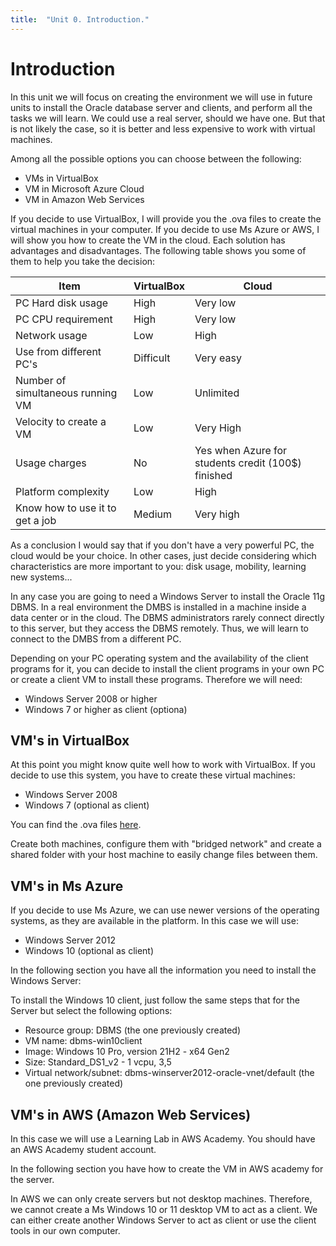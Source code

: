 ```yaml
---
title:  "Unit 0. Introduction."
---
```


# Introduction

In this unit we will focus on creating the environment we will use in future units to install the Oracle database server and clients, and perform all the tasks we will learn. We could use a real server, should we have one. But that is not likely the case, so it is better and less expensive to work with virtual machines.

Among all the possible options you can choose between the following:

- VMs in VirtualBox
- VM in Microsoft Azure Cloud
- VM in Amazon Web Services

If you decide to use VirtualBox, I will provide you the .ova files to create the virtual machines in your computer. If you decide to use Ms Azure or AWS, I will show you how to create the VM in the cloud. Each solution has advantages and disadvantages. The following table shows you some of them to help you take the decision:

| Item                              | VirtualBox | Cloud                                              |
| --------------------------------- | ---------- | -------------------------------------------------- |
| PC Hard disk usage                | High       | Very low                                           |
| PC CPU requirement                | High       | Very low                                           |
| Network usage                     | Low        | High                                               |
| Use from different PC's           | Difficult  | Very easy                                          |
| Number of simultaneous running VM | Low        | Unlimited                                          |
| Velocity to create a VM           | Low        | Very High                                          |
| Usage charges                     | No         | Yes when Azure for students credit (100$) finished |
| Platform complexity | Low | High |
| Know how to use it to get a job | Medium | Very high |

As a conclusion I would say that if you don't have a very powerful PC, the cloud would be your choice. In other cases, just decide considering which characteristics are more important to you: disk usage, mobility, learning new systems...

In any case you are going to need a Windows Server to install the Oracle 11g DBMS. In a real environment the DMBS is installed in a machine inside a data center or in the cloud. The DBMS administrators rarely connect directly to this server, but they access the DBMS remotely. Thus, we will learn to connect to the DMBS from a different PC. 

Depending on your PC operating system and the availability of the client programs for it, you can decide to install the client programs in your own PC or create a client VM to install these programs. Therefore we will need:

- Windows Server 2008 or higher
- Windows 7 or higher as client (optiona)

## VM's in VirtualBox

At this point you might know quite well how to work with VirtualBox. If you decide to use this system, you have to create these virtual machines:

- Windows Server 2008
- Windows 7 (optional as client)

You can find the .ova files [here](https://gvaedu-my.sharepoint.com/:f:/g/personal/j_munozjimeno_edu_gva_es/Etr345tDiSlDsyGdSrelkZIBSFHwZSd1TLmdrYH9Ov8dEw?e=Dev4Br).

Create both machines, configure them with "bridged network" and create a shared folder with your host machine to easily change files between them.

## VM's in Ms Azure

If you decide to use Ms Azure, we can use newer versions of the operating systems, as they are available in the platform. In this case we will use:

- Windows Server 2012
- Windows 10 (optional as client)

In the following section you have all the information you need to install the Windows Server:

To install the Windows 10 client, just follow the same steps that for the Server but select the following options:

- Resource group: DBMS (the one previously created)
- VM name: dbms-win10client
- Image: Windows 10 Pro, version 21H2 - x64 Gen2
- Size: Standard_DS1_v2 - 1 vcpu, 3,5
- Virtual network/subnet: 
dbms-winserver2012-oracle-vnet/default (the one previously created)

## VM's in AWS (Amazon Web Services)

In this case we will use a Learning Lab in AWS Academy. You should have an AWS Academy student account.

In the following section you have how to create the VM in AWS academy for the server.

In AWS we can only create servers but not desktop machines. Therefore, we cannot create a Ms Windows 10 or 11 desktop VM to act as a client. We can either create another Windows Server to act as client or use the client tools in our own computer.